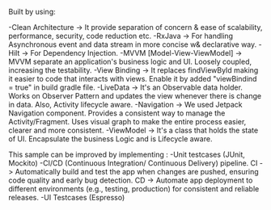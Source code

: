 Built by using: 

-Clean Architecture -> It provide separation of concern & ease of  scalability, performance, security, code reduction etc.
-RxJava -> For handling Asynchronous event and data stream in more concise w& declarative way.
-Hilt -> For Dependency Injection.
-MVVM [Model-View-ViewModel] -> MVVM separate an application's business logic and UI. Loosely coupled, increasing the testability.
-View Binding -> It replaces findViewById making it easier to code that interacts with views. Enable it by added "viewBindind = true" in build gradle file.
-LiveData -> It's an Observable data holder. Works on Observer Pattern and updates the view whenever there is change in data. Also, Activity lifecycle aware.
-Navigation -> We used Jetpack Navigation component. Provides a consistent way to manage the Activity/Fragment. Uses visual graph to make the entire process easier, clearer and more consistent.
-ViewModel -> It's a class that holds the state of UI. Encapsulate the business Logic and is Lifecycle aware.

This sample can be improved by implementing :
-Unit testcases (JUnit, Mockito)
-CI/CD (Continuous Integration/ Continuous Delivery) pipeline. CI -> Automatically build and test the app when changes are pushed, ensuring code quality and early bug detection. CD -> Automate app deployment to different environments (e.g., testing, production) for consistent and reliable releases.
-UI Testcases (Espresso)